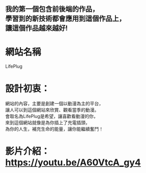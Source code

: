 我的第一個包含前後端的作品，  
學習到的新技術都會應用到這個作品上，  
讓這個作品越來越好!
---
# 網站名稱
LifePlug
# 設計初衷：
網站的內容，主要是創建一個以動漫為主的平台，  
讓人可以到這個網站來欣賞、觀看當季的動漫。  
會取名為LifePlug是希望，讓喜歡看動漫的你，  
來到這個網站就像是為你插上了充電插頭，  
為你的人生，補充生命的能量，讓你能繼續奮鬥！

# 影片介紹：https://youtu.be/A60VtcA_gy4
